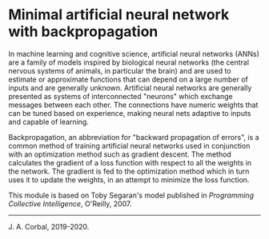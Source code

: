 # Minimal artificial neural network with backpropagation

In machine learning and cognitive science, artificial neural networks
(ANNs) are a family of models inspired by biological neural networks
(the central nervous systems of animals, in particular the brain) and
are used to estimate or approximate functions that can depend on a
large number of inputs and are generally unknown. Artificial neural
networks are generally presented as systems of interconnected
"neurons" which exchange messages between each other. The connections
have numeric weights that can be tuned based on experience, making
neural nets adaptive to inputs and capable of learning.

Backpropagation, an abbreviation for "backward propagation of errors",
is a common method of training artificial neural networks used in
conjunction with an optimization method such as gradient descent. The
method calculates the gradient of a loss function with respect to all
the weights in the network. The gradient is fed to the optimization
method which in turn uses it to update the weights, in an attempt to
minimize the loss function.


This module is based on Toby Segaran's model published in
*Programming Collective Intelligence*, O'Reilly, 2007.

---

J. A. Corbal, 2019-2020.

